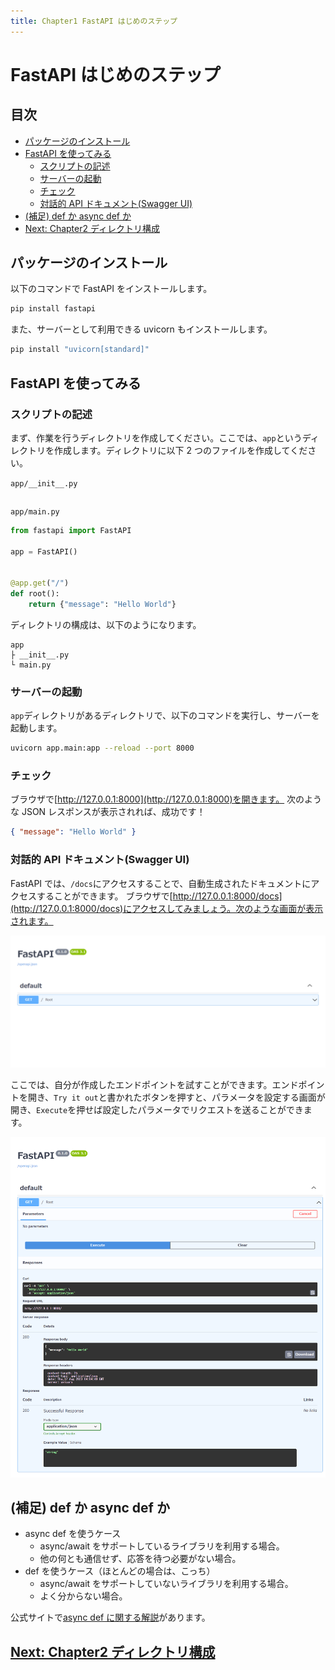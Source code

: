 ```yaml
---
title: Chapter1 FastAPI はじめのステップ
---
```


<!-- omit in toc -->
# FastAPI はじめのステップ

<!-- omit in toc -->
## 目次

- [パッケージのインストール](#パッケージのインストール)
- [FastAPI を使ってみる](#fastapi-を使ってみる)
  - [スクリプトの記述](#スクリプトの記述)
  - [サーバーの起動](#サーバーの起動)
  - [チェック](#チェック)
  - [対話的 API ドキュメント(Swagger UI)](#対話的-api-ドキュメントswagger-ui)
- [(補足) def か async def か](#補足-def-か-async-def-か)
- [Next: Chapter2 ディレクトリ構成](#next-chapter2-ディレクトリ構成)

## パッケージのインストール

以下のコマンドで FastAPI をインストールします。

```bash
pip install fastapi
```

また、サーバーとして利用できる uvicorn もインストールします。

```bash
pip install "uvicorn[standard]"
```

## FastAPI を使ってみる

### スクリプトの記述

まず、作業を行うディレクトリを作成してください。ここでは、`app`というディレクトリを作成します。ディレクトリに以下 2 つのファイルを作成してください。

`app/__init__.py`

```python

```

`app/main.py`

```python
from fastapi import FastAPI

app = FastAPI()


@app.get("/")
def root():
    return {"message": "Hello World"}
```

ディレクトリの構成は、以下のようになります。

```
app
├ __init__.py
└ main.py
```

### サーバーの起動

`app`ディレクトリがあるディレクトリで、以下のコマンドを実行し、サーバーを起動します。

```bash
uvicorn app.main:app --reload --port 8000
```

### チェック

ブラウザで[http://127.0.0.1:8000](http://127.0.0.1:8000)を開きます。
次のような JSON レスポンスが表示されれば、成功です！

```json
{ "message": "Hello World" }
```

### 対話的 API ドキュメント(Swagger UI)

FastAPI では、`/docs`にアクセスすることで、自動生成されたドキュメントにアクセスすることができます。
ブラウザで[http://127.0.0.1:8000/docs](http://127.0.0.1:8000/docs)にアクセスしてみましょう。次のような画面が表示されます。

![SwaggerUI](..\images\first_swagger_ui.png)

ここでは、自分が作成したエンドポイントを試すことができます。エンドポイントを開き、`Try it out`と書かれたボタンを押すと、パラメータを設定する画面が開き、`Execute`を押せば設定したパラメータでリクエストを送ることができます。

![SwaggerUI Execute](..\images\first_swagger_ui_execute.png)

## (補足) def か async def か

- async def を使うケース
  - async/await をサポートしているライブラリを利用する場合。
  - 他の何とも通信せず、応答を待つ必要がない場合。
- def を使うケース（ほとんどの場合は、こっち）
  - async/await をサポートしていないライブラリを利用する場合。
  - よく分からない場合。

公式サイトで[async def に関する解説](https://fastapi.tiangolo.com/ja/async/)があります。

## [Next: Chapter2 ディレクトリ構成](../chapters/chapter2.md)
